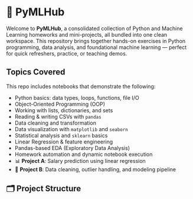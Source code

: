 # 📘 PyMLHub

Welcome to **PyMLHub**, a consolidated collection of Python and Machine Learning homeworks and mini-projects, all bundled into one clean workspace. This repository brings together hands-on exercises in Python programming, data analysis, and foundational machine learning — perfect for quick refreshers, practice, or teaching demos.

## Topics Covered

This repo includes notebooks that demonstrate the following:

- Python basics: data types, loops, functions, file I/O  
- Object-Oriented Programming (OOP)  
- Working with lists, dictionaries, and sets  
- Reading & writing CSVs with `pandas`  
- Data cleaning and transformation  
- Data visualization with `matplotlib` and `seaborn`  
- Statistical analysis and `sklearn` basics  
- Linear Regression & feature engineering  
- Pandas-based EDA (Exploratory Data Analysis)  
- Homework automation and dynamic notebook execution  
- 📊 **Project A**: Salary prediction using linear regression  
- 🤖 **Project B**: Data cleaning, outlier handling, and modeling pipeline  

## 🗂 Project Structure

